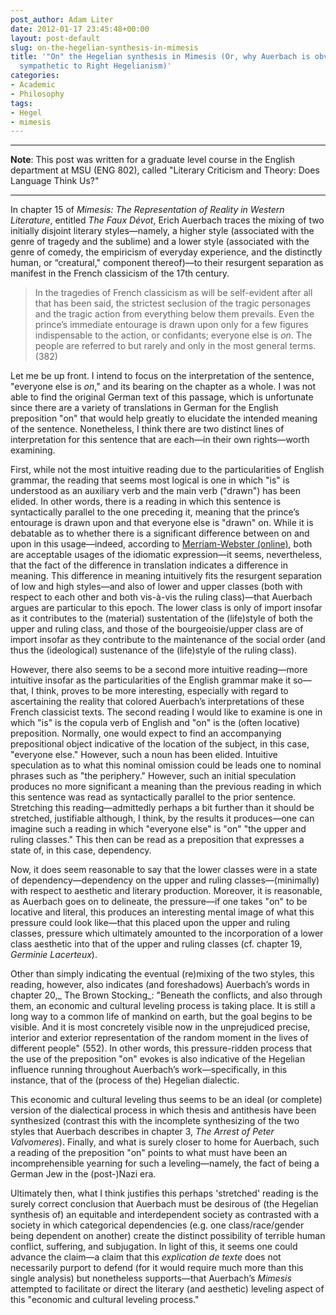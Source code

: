 ```yaml
---
post_author: Adam Liter
date: 2012-01-17 23:45:48+00:00
layout: post-default
slug: on-the-hegelian-synthesis-in-mimesis
title: '"On" the Hegelian synthesis in Mimesis (Or, why Auerbach is obviously not
  sympathetic to Right Hegelianism)'
categories:
- Academic
- Philosophy
tags:
- Hegel
- mimesis
---
```


* * *

**Note**: This post was written for a graduate level course in the English department at MSU (ENG 802), called "Literary Criticism and Theory: Does Language Think Us?"

* * *

In chapter 15 of _Mimesis: The Representation of Reality in Western Literature_, entitled _The Faux Dévot_, Erich Auerbach traces the mixing of two initially disjoint literary styles—namely, a higher style (associated with the genre of tragedy and the sublime) and a lower style (associated with the genre of comedy, the empiricism of everyday experience, and the distinctly human, or “creatural," component thereof)—to their resurgent separation as manifest in the French classicism of the 17th century.


> In the tragedies of French classicism as will be self-evident after all that has been said, the strictest seclusion of the tragic personages and the tragic action from everything below them prevails. Even the prince’s immediate entourage is drawn upon only for a few figures indispensable to the action, or confidants; everyone else is _on_. The people are referred to but rarely and only in the most general terms. (382)


Let me be up front. I intend to focus on the interpretation of the sentence, "everyone else is _on_," and its bearing on the chapter as a whole. I was not able to find the original German text of this passage, which is unfortunate since there are a variety of translations in German for the English preposition "on" that would help greatly to elucidate the intended meaning of the sentence. Nonetheless, I think there are two distinct lines of interpretation for this sentence that are each—in their own rights—worth examining.

First, while not the most intuitive reading due to the particularities of English grammar, the reading that seems most logical is one in which "is" is understood as an auxiliary verb and the main verb ("drawn") has been elided. In other words, there is a reading in which this sentence is syntactically parallel to the one preceding it, meaning that the prince’s entourage is drawn upon and that everyone else is "drawn" on. While it is debatable as to whether there is a significant difference between on and upon in this usage—indeed, according to [Merriam-Webster (online)](http://www.merriam-webster.com/dictionary/draw), both are acceptable usages of the idiomatic expression—it seems, nevertheless, that the fact of the difference in translation indicates a difference in meaning. This difference in meaning intuitively fits the resurgent separation of low and high styles—and also of lower and upper classes (both with respect to each other and both vis-à-vis the ruling class)—that Auerbach argues are particular to this epoch. The lower class is only of import insofar as it contributes to the (material) sustentation of the (life)style of both the upper and ruling class, and those of the bourgeoisie/upper class are of import insofar as they contribute to the maintenance of the social order (and thus the (ideological) sustenance of the (life)style of the ruling class).

However, there also seems to be a second more intuitive reading—more intuitive insofar as the particularities of the English grammar make it so—that, I think, proves to be more interesting, especially with regard to ascertaining the reality that colored Auerbach’s interpretations of these French classicist texts. The second reading I would like to examine is one in which "is" is the copula verb of English and "on" is the (often locative) preposition. Normally, one would expect to find an accompanying prepositional object indicative of the location of the subject, in this case, "everyone else." However, such a noun has been elided. Intuitive speculation as to what this nominal omission could be leads one to nominal phrases such as "the periphery." However, such an initial speculation produces no more significant a meaning than the previous reading in which this sentence was read as syntactically parallel to the prior sentence. Stretching this reading—admittedly perhaps a bit further than it should be stretched, justifiable although, I think, by the results it produces—one can imagine such a reading in which "everyone else" is "on" "the upper and ruling classes." This then can be read as a preposition that expresses a state of, in this case, dependency.

Now, it does seem reasonable to say that the lower classes were in a state of dependency—dependency on the upper and ruling classes—(minimally) with respect to aesthetic and literary production. Moreover, it is reasonable, as Auerbach goes on to delineate, the pressure—if one takes "on" to be locative and literal, this produces an interesting mental image of what this pressure could look like—that this placed upon the upper and ruling classes, pressure which ultimately amounted to the incorporation of a lower class aesthetic into that of the upper and ruling classes (cf. chapter 19, _Germinie Lacerteux_).

Other than simply indicating the eventual (re)mixing of the two styles, this reading, however, also indicates (and foreshadows) Auerbach’s words in chapter 20,_ The Brown Stocking_: "Beneath the conflicts, and also through them, an economic and cultural leveling process is taking place. It is still a long way to a common life of mankind on earth, but the goal begins to be visible. And it is most concretely visible now in the unprejudiced precise, interior and exterior representation of the random moment in the lives of different people" (552). In other words, this pressure-ridden process that the use of the preposition "on" evokes is also indicative of the Hegelian influence running throughout Auerbach’s work—specifically, in this instance, that of the (process of the) Hegelian dialectic.

This economic and cultural leveling thus seems to be an ideal (or complete) version of the dialectical process in which thesis and antithesis have been synthesized (contrast this with the incomplete synthesizing of the two styles that Auerbach describes in chapter 3, _The Arrest of Peter Valvomeres_). Finally, and what is surely closer to home for Auerbach, such a reading of the preposition "on" points to what must have been an incomprehensible yearning for such a leveling—namely, the fact of being a German Jew in the (post-)Nazi era.

Ultimately then, what I think justifies this perhaps 'stretched' reading is the surely correct conclusion that Auerbach must be desirous of (the Hegelian synthesis of) an equitable and interdependent society as contrasted with a society in which categorical dependencies (e.g. one class/race/gender being dependent on another) create the distinct possibility of terrible human conflict, suffering, and subjugation. In light of this, it seems one could advance the claim—a claim that this _explication de texte_ does not necessarily purport to defend (for it would require much more than this single analysis) but nonetheless supports—that Auerbach’s _Mimesis_ attempted to facilitate or direct the literary (and aesthetic) leveling aspect of this "economic and cultural leveling process."